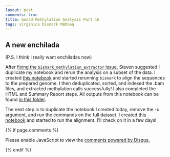 ```yaml
---
layout: post
comments: true
title: Gonad Methylation Analysis Part 16
tags: virginica bismark MBDSeq
---
```


## A new enchilada

(P.S. I think I really want enchiladas now)

After [fixing the `bismark_methylation_extractor` issue](https://yaaminiv.github.io/Gonad-Methylation-Analysis-Part15/), Steven suggested I duplicate my notebook and rerun the analysis on a subset of the data. I created [this notebook](https://github.com/RobertsLab/project-virginica-oa/blob/master/notebooks/2018-05-22-Gonad-Methylation-Subset.ipynb) and started rerunning `bismark` to align the sequences to the prepared genome. I then deduplicated, sorted, and indexed the .bam files, and extracted methylation calls successfully! I also completed the HTML and Summary Report steps. All outputs from this notebook can be found [in this folder](https://github.com/RobertsLab/project-virginica-oa/tree/master/analyses/2018-05-22-Bismark-Subset).

The next step is to duplicate the notebook I created today, remove the -u argument, and run the commands on the full dataset. I created [this notebook](https://github.com/RobertsLab/project-virginica-oa/blob/master/notebooks/2018-05-22-Gonad-Methylation-Full-Samples.ipynb) and started to run the alignment. I'll check on it in a few days!

{% if page.comments %}

<div id="disqus_thread"></div>
<script>

/**
*  RECOMMENDED CONFIGURATION VARIABLES: EDIT AND UNCOMMENT THE SECTION BELOW TO INSERT DYNAMIC VALUES FROM YOUR PLATFORM OR CMS.
*  LEARN WHY DEFINING THESE VARIABLES IS IMPORTANT: https://disqus.com/admin/universalcode/#configuration-variables*/
/*
var disqus_config = function () {
this.page.url = PAGE_URL;  // Replace PAGE_URL with your page's canonical URL variable
this.page.identifier = PAGE_IDENTIFIER; // Replace PAGE_IDENTIFIER with your page's unique identifier variable
};
*/
(function() { // DON'T EDIT BELOW THIS LINE
var d = document, s = d.createElement('script');
s.src = 'https://the-responsible-grad-student.disqus.com/embed.js';
s.setAttribute('data-timestamp', +new Date());
(d.head || d.body).appendChild(s);
})();
</script>
<noscript>Please enable JavaScript to view the <a href="https://disqus.com/?ref_noscript">comments powered by Disqus.</a></noscript>

{% endif %}

<script id="dsq-count-scr" src="//the-responsible-grad-student.disqus.com/count.js" async></script>
